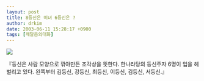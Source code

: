 ```yaml
---
layout: post
title: 8등신은 미녀 6등신은 ?
author: drkim
date: 2003-06-11 15:28:17 +0900
tags: [깨달음의대화]
---
```

![](http://drkimz.com/technote/board/private/upimg/1055312652.JPG)

『등신은 사람 모양으로 깎아만든 조각상을 뜻한다. 한나라당의 등신주자 6명이 입을 헤벌리고 있다. 왼쪽부터 김등신, 강등신, 최등신, 이등신, 김등신, 서등신.』